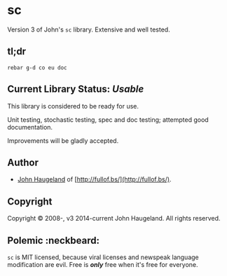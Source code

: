 sc
==

Version 3 of John's `sc` library.  Extensive and well tested.





tl;dr
-----

`rebar g-d co eu doc`





Current Library Status: *Usable*
--------------------------------

This library is considered to be ready for use.

Unit testing, stochastic testing, spec and doc testing; attempted good documentation.

Improvements will be gladly accepted.





Author
------

* [John Haugeland](mailto:stonecypher@gmail.com) of [http://fullof.bs/](http://fullof.bs/).





Copyright
---------

Copyright &copy; 2008-, v3 2014-current John Haugeland.  All rights reserved.



Polemic :neckbeard:
-------------------

`sc` is MIT licensed, because viral licenses and newspeak language modification are evil.  Free is ***only*** free when it's free for everyone.
